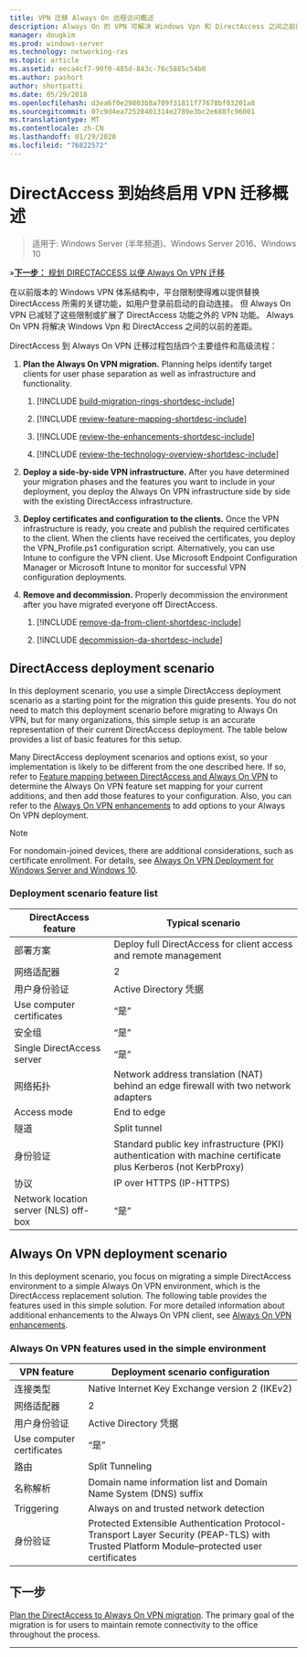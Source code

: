 ```yaml
---
title: VPN 迁移 Always On 远程访问概述
description: Always On 的 VPN 可解决 Windows Vpn 和 DirectAccess 之间之前的缺口，以及如何从 DirectAccess 迁移到 Always On VPN。
manager: dougkim
ms.prod: windows-server
ms.technology: networking-ras
ms.topic: article
ms.assetid: eeca4cf7-90f0-485d-843c-76c5885c54b0
ms.author: pashort
author: shortpatti
ms.date: 05/29/2018
ms.openlocfilehash: d3ea6f0e29803b8a709f31811f77678bf03201a8
ms.sourcegitcommit: 07c9d4ea72528401314e2789e3bc2e688fc96001
ms.translationtype: MT
ms.contentlocale: zh-CN
ms.lasthandoff: 01/29/2020
ms.locfileid: "76822572"
---
```

# <a name="overview-of-the-directaccess-to-always-on-vpn-migration"></a>DirectAccess 到始终启用 VPN 迁移概述 

>适用于: Windows Server (半年频道)、Windows Server 2016、Windows 10

&#187;[**下一步：** 规划 DIRECTACCESS 以便 Always On VPN 迁移](da-always-on-migration-planning.md)

在以前版本的 Windows VPN 体系结构中，平台限制使得难以提供替换 DirectAccess 所需的关键功能，如用户登录前启动的自动连接。 但 Always On VPN 已减轻了这些限制或扩展了 DirectAccess 功能之外的 VPN 功能。 Always On VPN 将解决 Windows Vpn 和 DirectAccess 之间的以前的差距。

DirectAccess 到 Always On VPN 迁移过程包括四个主要组件和高级流程：


1.  **Plan the Always On VPN migration.** Planning helps identify target clients for user phase separation as well as infrastructure and functionality.

    1.  [!INCLUDE [build-migration-rings-shortdesc-include](../includes/build-migration-rings-shortdesc-include.md)]

    2.  [!INCLUDE [review-feature-mapping-shortdesc-include](../includes/review-feature-mapping-shortdesc-include.md)] 

    3.  [!INCLUDE [review-the-enhancements-shortdesc-include](../includes/review-the-enhancements-shortdesc-include.md)] 

    4.  [!INCLUDE [review-the-technology-overview-shortdesc-include](../includes/review-the-technology-overview-shortdesc-include.md)]

2.  **Deploy a side-by-side VPN infrastructure.** After you have determined your migration phases and the features you want to include in your deployment, you deploy the Always On VPN infrastructure side by side with the existing DirectAccess infrastructure.  

3.  **Deploy certificates and configuration to the clients.**  Once the VPN infrastructure is ready, you create and publish the required certificates to the client. When the clients have received the certificates, you deploy the VPN_Profile.ps1 configuration script. Alternatively, you can use Intune to configure the VPN client. Use Microsoft Endpoint Configuration Manager or Microsoft Intune to monitor for successful VPN configuration deployments.

4.  **Remove and decommission.** Properly decommission the environment after you have migrated everyone off DirectAccess.

    1.  [!INCLUDE [remove-da-from-client-shortdesc-include](../includes/remove-da-from-client-shortdesc-include.md)]

    2.  [!INCLUDE [decommission-da-shortdesc-include](../includes/decommission-da-shortdesc-include.md)]


## <a name="directaccess-deployment-scenario"></a>DirectAccess deployment scenario

In this deployment scenario, you use a simple DirectAccess deployment scenario as a starting point for the migration this guide presents. You do not need to match this deployment scenario before migrating to Always On VPN, but for many organizations, this simple setup is an accurate representation of their current DirectAccess deployment. The table below provides a list of basic features for this setup.

Many DirectAccess deployment scenarios and options exist, so your implementation is likely to be different from the one described here. If so, refer to [Feature mapping between DirectAccess and Always On VPN](../vpn/vpn-map-da.md) to determine the Always On VPN feature set mapping for your current additions, and then add those features to your configuration. Also, you can refer to the [Always On VPN enhancements](../vpn/always-on-vpn/always-on-vpn-enhancements.md) to add options to your Always On VPN deployment.

>[!NOTE] 
>For nondomain-joined devices, there are additional considerations, such as certificate enrollment. For details, see [Always On VPN Deployment for Windows Server and Windows 10](../vpn/always-on-vpn/deploy/always-on-vpn-deploy.md).

### <a name="deployment-scenario-feature-list"></a>Deployment scenario feature list

| DirectAccess feature | Typical scenario |
|-----|----|
| 部署方案                   | Deploy full DirectAccess for client access and remote management                                               |
| 网络适配器                      | 2                                                                                                              |
| 用户身份验证                   | Active Directory 凭据                                                                                   |
| Use computer certificates             | “是”                                                                                                            |
| 安全组                       | “是”                                                                                                            |
| Single DirectAccess server            | “是”                                                                                                            |
| 网络拓扑                      | Network address translation (NAT) behind an edge firewall with two network adapters                            |
| Access mode                           | End to edge                                                                                                    |
| 隧道                             | Split tunnel                                                                                                   |
| 身份验证                        | Standard public key infrastructure (PKI) authentication with machine certificate plus Kerberos (not KerbProxy) |
| 协议                             | IP over HTTPS (IP-HTTPS)                                                                                       |
| Network location server (NLS) off-box | “是”                                                                                                            |

## <a name="always-on-vpn-deployment-scenario"></a>Always On VPN deployment scenario

In this deployment scenario, you focus on migrating a simple DirectAccess environment to a simple Always On VPN environment, which is the DirectAccess replacement solution. The following table provides the features used in this simple solution. For more detailed information about additional enhancements to the Always On VPN client, see [Always On VPN enhancements](../vpn/always-on-vpn/always-on-vpn-enhancements.md).

### <a name="always-on-vpn-features-used-in-the-simple-environment"></a>Always On VPN features used in the simple environment

| VPN feature | Deployment scenario configuration |
|-----|-----|
| 连接类型 | Native Internet Key Exchange version 2 (IKEv2) |
| 网络适配器   | 2        |
| 用户身份验证  | Active Directory 凭据            |
| Use computer certificates        | “是”                          |
| 路由 | Split Tunneling |
| 名称解析 | Domain name information list and Domain Name System (DNS) suffix |
| Triggering | Always on and trusted network detection |
| 身份验证  | Protected Extensible Authentication Protocol-Transport Layer Security (PEAP-TLS) with Trusted Platform Module–protected user certificates |

## <a name="next-step"></a>下一步

[Plan the DirectAccess to Always On VPN migration](da-always-on-migration-planning.md). The primary goal of the migration is for users to maintain remote connectivity to the office throughout the process.

---